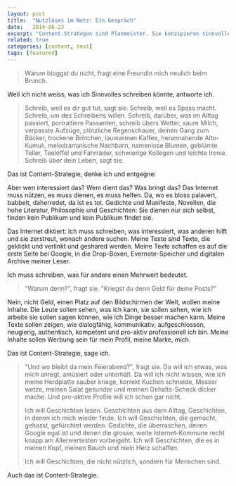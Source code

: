 ```yaml
---
layout: post
title:  "Nutzloses im Netz: Ein Gespräch"
date:   2014-06-23
excerpt: "Content-Strategen sind Planmeister. Sie konzipieren sinnvolle Inhaltstypen und entscheiden, welche Texte nutzlos sind. Dabei werfen sie auch schon mal das ein oder andere Kleinod über Bord. Ein Gespräch."
related: true
categories: [content, text]
tags: [featured]
---
```


> Warum bloggst du nicht, fragt eine Freundin mich neulich beim Brunch.

Weil ich nicht weiss, was ich Sinnvolles schreiben könnte, antworte ich.

> Schreib, weil es dir gut tut, sagt sie. Schreib, weil es Spass macht. Schreib, um des Schreibens willen. Schreib, darüber, was im Alltag passiert, portraitiere Passanten, schreib übers Wetter, saure Milch, verpasste Aufzüge, plötzliche Regenschauer, deinen Gang zum Bäcker, trockene Brötchen, lauwarmen Kaffee, herannahende Alto-Kumuli, melodramatische Nachbarn, namenlose Blumen, geblümte Teller, Teelöffel und Fahrräder, schwierige Kollegen und leichte Ironie. Schreib über dein Leben, sagt sie.

Das ist Content-Strategie, denke ich und entgegne:

Aber wen interessiert das? Wem dient das? Was bringt das? Das Internet muss nützen, es muss dienen, es muss helfen. Da, wo es bloss palavert, babbelt, daherredet, da ist es tot. Gedichte und Manifeste, Novellen, die hohe Literatur, Philosophie und Geschichten: Sie dienen nur sich selbst, finden kein Publikum und kein Publikum findet sie.

Das Internet diktiert: Ich muss schreiben, was interessiert, was anderen hilft und sie zerstreut, wonach andere suchen. Meine Texte sind Texte, die geklickt und verlinkt und geshared werden. Meine Texte schaffen es auf die erste Seite bei Google, in die Drop-Boxen, Evernote-Speicher und digitalen Archive meiner Leser.

Ich muss schreiben, was für andere einen Mehrwert bedeutet.

> "Warum denn?", fragt sie. "Kriegst du denn Geld für deine Posts?"

Nein, nicht Geld, einen Platz auf den Bildschirmen der Welt, wollen meine Inhalte. Die Leute sollen sehen, was ich kann, sie sollen sehen, wie ich arbeite sie sollen sagen können, wie ich Dinge besser machen kann. Meine Texte sollen zeigen, wie dialogfähig, kommunikativ, aufgeschlossen, neugierig, authentisch, kompetent und pro-aktiv professionell ich bin. Meine Inhalte sollen Werbung sein für mein Profil, meine Marke, mich.

Das ist Content-Strategie, sage ich.

> "Und wo bleibt da mein Feierabend?", fragt sie. Da will ich etwas, was mich anregt, amüsiert oder unterhält. Da will ich nicht wissen, wie ich meine Herdplatte sauber kriege, korrekt Kuchen schneide, Messer wetze, meinen Salat gesunder und meinen Gehalts-Scheck dicker mache. Und pro-aktive Profile will ich schon gar nicht.
> 
> Ich will Geschichten lesen. Geschichten aus dem Alltag, Geschichten, in denen ich mich wieder finde. Ich will Geschichten, die gemocht, gehasst, gefürchtet werden. Gedichte, die überraschen, denen Google egal ist und denen die grosse, weite Internet-Kommune recht knapp am Allerwertesten vorbeigeht. Ich will Geschichten, die es in meinen Kopf, meinen Bauch und mein Herz schaffen.
> 
> Ich will Geschichten, die nicht nützlich, sondern für Menschen sind.

Auch das ist Content-Strategie.